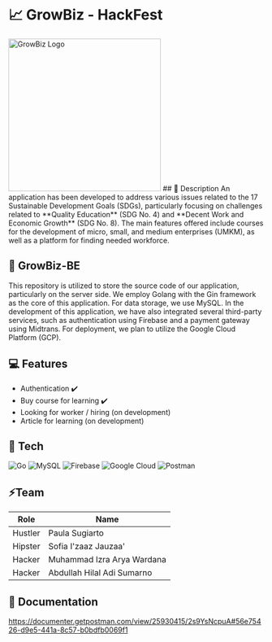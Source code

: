 # 📈 GrowBiz - HackFest
<img width="300" alt="GrowBiz Logo" src="https://kpkmxnicmhvpqmxywspm.supabase.co/storage/v1/object/public/picture/GrowBiz-Logo.png?t=2024-01-12T14%3A18%3A14.190Z">
## 📖 Description
An application has been developed to address various issues related to the 17 Sustainable Development Goals (SDGs), particularly focusing on challenges related to **Quality Education** (SDG No. 4) and **Decent Work and Economic Growth** (SDG No. 8). The main features offered include courses for the development of micro, small, and medium enterprises (UMKM), as well as a platform for finding needed workforce.

## 📖 GrowBiz-BE
This repository is utilized to store the source code of our application, particularly on the server side. We employ Golang with the Gin framework as the core of this application. For data storage, we use MySQL. In the development of this application, we have also integrated several third-party services, such as authentication using Firebase and a payment gateway using Midtrans. For deployment, we plan to utilize the Google Cloud Platform (GCP).

## 💻 Features
- Authentication ✔️
- Buy course for learning ✔️
- Looking for worker / hiring (on development)
- Article for learning (on development)

## 🔧 Tech
![Go](https://img.shields.io/badge/go-%2300ADD8.svg?style=for-the-badge&logo=go&logoColor=white)  ![MySQL](https://img.shields.io/badge/mysql-%2300f.svg?style=for-the-badge&logo=mysql&logoColor=white) ![Firebase](https://img.shields.io/badge/Firebase-039BE5?style=for-the-badge&logo=Firebase&logoColor=white) ![Google Cloud](https://img.shields.io/badge/GoogleCloud-%234285F4.svg?style=for-the-badge&logo=google-cloud&logoColor=white) ![Postman](https://img.shields.io/badge/Postman-FF6C37?style=for-the-badge&logo=postman&logoColor=white)

## ⚡Team
| Role | Name  |
| ------- | --- |
|Hustler|Paula Sugiarto|
|Hipster|Sofia I'zaaz Jauzaa'|
|Hacker|Muhammad Izra Arya Wardana|
|Hacker|Abdullah Hilal Adi Sumarno|

## 💾 Documentation
https://documenter.getpostman.com/view/25930415/2s9YsNcpuA#56e75426-d9e5-441a-8c57-b0bdfb0069f1
